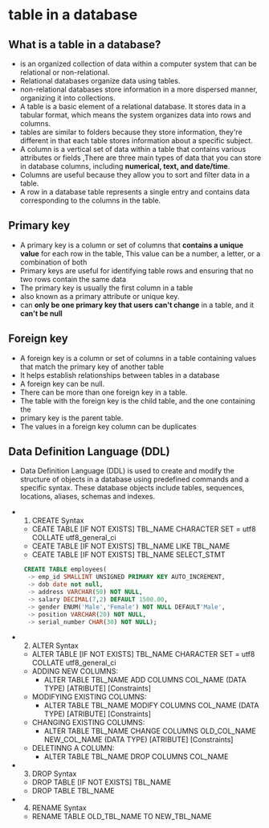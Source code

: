 # table in a database

## What is a table in a database?

- is an organized collection of data within a computer system that can be relational or non-relational.
- Relational databases organize data using tables.
- non-relational databases store information in a more dispersed manner, organizing it into collections.
- A table is a basic element of a relational database. It stores data in a tabular format, which means the system organizes data into rows and columns.
- tables are similar to folders because they store information, they're different in that each table stores information about a specific subject.
- A column is a vertical set of data within a table that contains various attributes or fields ,There are three main types of data that you can store in database columns, including **numerical, text, and date/time**.
- Columns are useful because they allow you to sort and filter data in a table.
- A row in a database table represents a single entry and contains data corresponding to the columns in the table.

## Primary key

- A primary key is a column or set of columns that **contains a unique value** for each row in the table, This value can be a number, a letter, or a combination of both
- Primary keys are useful for identifying table rows and ensuring that no two rows contain the same data
- The primary key is usually the first column in a table
- also known as a primary attribute or unique key.
- can **only be one primary key that users can't change** in a table, and it **can't be null**

## Foreign key

- A foreign key is a column or set of columns in a table containing values that match the primary key of another table
- It helps establish relationships between tables in a database
- A foreign key can be null.
- There can be more than one foreign key in a table.
- The table with the foreign key is the child table, and the one containing the
- primary key is the parent table.
- The values in a foreign key column can be duplicates

## Data Definition Language (DDL)

- Data Definition Language (DDL) is used to create and modify the structure of objects in a database using predefined commands and a specific syntax. These database objects include tables, sequences, locations, aliases, schemas and indexes.

- 1. CREATE Syntax
  - CEATE TABLE [IF NOT EXISTS] TBL_NAME CHARACTER SET = utf8 COLLATE utf8_general_ci
  - CEATE TABLE [IF NOT EXISTS] TBL_NAME LIKE TBL_NAME
  - CEATE TABLE [IF NOT EXISTS] TBL_NAME SELECT_STMT

  ```SQL
   CREATE TABLE employees(
    -> emp_id SMALLINT UNSIGNED PRIMARY KEY AUTO_INCREMENT,
    -> dob date not null,
    -> address VARCHAR(50) NOT NULL,
    -> salary DECIMAL(7,2) DEFAULT 1500.00,
    -> gender ENUM('Male','Female') NOT NULL DEFAULT'Male',
    -> position VARCHAR(20) NOT NULL, 
    -> serial_number CHAR(30) NOT NULL);
  ```

- 2. ALTER Syntax
  - ALTER TABLE [IF NOT EXISTS] TBL_NAME CHARACTER SET = utf8 COLLATE utf8_general_ci
  - ADDING NEW COLUMNS:
    - ALTER TABLE TBL_NAME ADD COLUMNS COL_NAME (DATA TYPE) [ATRIBUTE] [Constraints]
  - MODIFYING EXISTING COLUMNS:
    - ALTER TABLE TBL_NAME MODIFY COLUMNS COL_NAME (DATA TYPE) [ATRIBUTE] [Constraints]
  - CHANGING EXISTING COLUMNS:
    - ALTER TABLE TBL_NAME CHANGE COLUMNS OLD_COL_NAME NEW_COL_NAME (DATA TYPE) [ATRIBUTE] [Constraints]
  - DELETINNG A COLUMN:
    - ALTER TABLE TBL_NAME DROP COLUMNS COL_NAME

- 3. DROP Syntax
  - DROP TABLE [IF NOT EXISTS] TBL_NAME
  - DROP TABLE TBL_NAME

- 4. RENAME Syntax
  - RENAME TABLE OLD_TBL_NAME TO NEW_TBL_NAME
  